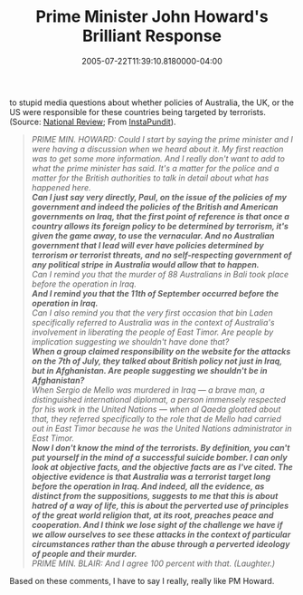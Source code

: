﻿---
title: Prime Minister John Howard's Brilliant Response
date: "2005-07-22T11:39:10.8180000-04:00"
description: to stupid media questions about whether policies of Australia, the UK, or the US were responsible for these countries being targeted by terrorists.
featuredImage: /img/default-post-image.jpg
---

to stupid media questions about whether policies of Australia, the UK, or the US were responsible for these countries being targeted by terrorists. (Source: [National Review](http://corner.nationalreview.com/05_07_17_corner-archive.asp#070312); From [InstaPundit](http://instapundit.com/archives/024391.php)).

> *PRIME MIN. HOWARD: Could I start by saying the prime minister and I were having a discussion when we heard about it. My first reaction was to get some more information. And I really don't want to add to what the prime minister has said. It's a matter for the police and a matter for the British authorities to talk in detail about what has happened here.**\
> Can I just say very directly, Paul, on the issue of the policies of my government and indeed the policies of the British and American governments on Iraq, that the first point of reference is that once a country allows its foreign policy to be determined by terrorism, it's given the game away, to use the vernacular. And no Australian government that I lead will ever have policies determined by terrorism or terrorist threats, and no self-respecting government of any political stripe in Australia would allow that to happen.**\
> Can I remind you that the murder of 88 Australians in Bali took place before the operation in Iraq.**\
> And I remind you that the 11th of September occurred before the operation in Iraq.**\
> Can I also remind you that the very first occasion that bin Laden specifically referred to Australia was in the context of Australia's involvement in liberating the people of East Timor. Are people by implication suggesting we shouldn't have done that?**\
> When a group claimed responsibility on the website for the attacks on the 7th of July, they talked about British policy not just in Iraq, but in Afghanistan. Are people suggesting we shouldn't be in Afghanistan?**\
> When Sergio de Mello was murdered in Iraq — a brave man, a distinguished international diplomat, a person immensely respected for his work in the United Nations — when al Qaeda gloated about that, they referred specifically to the role that de Mello had carried out in East Timor because he was the United Nations administrator in East Timor.**\
> Now I don't know the mind of the terrorists. By definition, you can't put yourself in the mind of a successful suicide bomber. I can only look at objective facts, and the objective facts are as I've cited. The objective evidence is that Australia was a terrorist target long before the operation in Iraq. And indeed, all the evidence, as distinct from the suppositions, suggests to me that this is about hatred of a way of life, this is about the perverted use of principles of the great world religion that, at its root, preaches peace and cooperation. And I think we lose sight of the challenge we have if we allow ourselves to see these attacks in the context of particular circumstances rather than the abuse through a perverted ideology of people and their murder.**\
> PRIME MIN. BLAIR: And I agree 100 percent with that. (Laughter.)*

Based on these comments, I have to say I really, really like PM Howard.

